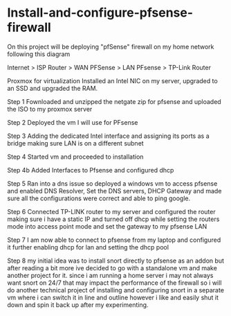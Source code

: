# Install-and-configure-pfsense-firewall

On this project will be deploying "pfSense" firewall on my home network following this diagram 

Internet > ISP Router > WAN PFSense > LAN PFsense > TP-Link Router

Proxmox for  virtualization 
Installed an Intel NIC on my server, upgraded to an SSD and upgraded the RAM.


Step 1 
Fownloaded and unzipped the netgate zip for pfsense and uploaded the ISO to my proxmox server


Step 2
Deployed the vm I will use for PFsense

Step 3
Adding the dedicated Intel interface and assigning its ports as a bridge making sure LAN is on a different subnet

Step 4
Started vm and proceeded to installation 

Step 4b 
Added Interfaces to Pfsense and configured dhcp

Step 5
Ran into a dns issue so deployed a windows vm to access pfsense and enabled DNS Resolver, Set the DNS servers, DHCP Gateway and made sure all the configurations were correct and able to ping google.

Step 6
Connected TP-LINK router to my server and configured the router making sure i have a static IP and turned off dhcp while setting the routers mode into access point mode and set the gateway to my pfsense LAN

Step 7
I am now able to connect to pfsense from my laptop and configured it further enabling dhcp for lan and setting the dhcp pool

Step 8
my initial idea was to install snort directly to pfsense as an addon but after reading a bit more ive decided to go with a standalone vm and make another project for it. since i am running a home server i may not always want snort on 24/7 that may impact the performance of the firewall so i will do another technical project of installing and configuring snort in a separate vm where i can switch it in line and outline however i like and easily shut it down and spin it back up after my experimenting. 
